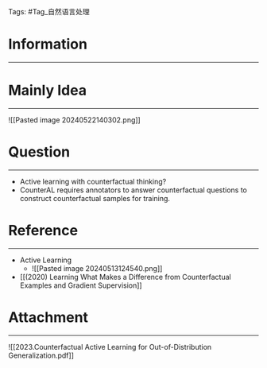 Tags: #Tag_自然语言处理 
# Information
---


# Mainly Idea
---
![[Pasted image 20240522140302.png]]

# Question
---
- Active learning with counterfactual thinking?
- CounterAL requires annotators to answer counterfactual questions to construct counterfactual samples for training.

# Reference
---
- Active Learning
	- ![[Pasted image 20240513124540.png]]
- [[(2020) Learning What Makes a Difference from Counterfactual Examples and Gradient Supervision]]
# Attachment
---
![[2023.Counterfactual Active Learning for Out-of-Distribution Generalization.pdf]]